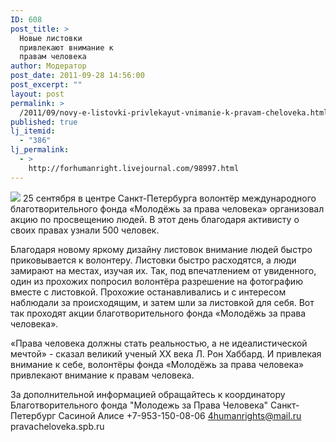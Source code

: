 ```yaml
---
ID: 608
post_title: >
  Новые листовки
  привлекают внимание к
  правам человека
author: Модератор
post_date: 2011-09-28 14:56:00
post_excerpt: ""
layout: post
permalink: >
  /2011/09/novy-e-listovki-privlekayut-vnimanie-k-pravam-cheloveka.html
published: true
lj_itemid:
  - "386"
lj_permalink:
  - >
    http://forhumanright.livejournal.com/98997.html
---
```

<img src="http://cs5338.vk.com/u132145096/132409092/x_5b26039f.jpg" /> 25 сентября в центре Санкт-Петербурга волонтёр международного благотворительного фонда «Молодёжь за права человека» организовал акцию по просвещению людей. В этот день благодаря активисту о своих правах узнали 500 человек.

Благодаря новому яркому дизайну листовок внимание людей быстро приковывается к волонтеру. Листовки быстро расходятся, а люди замирают на местах, изучая их. Так, под впечатлением от увиденного, один из прохожих попросил волонтёра разрешение на фотографию вместе с листовкой. Прохожие останавливались и с интересом наблюдали за происходящим, и затем шли за листовкой для себя. Вот так проходят акции благотворительного фонда «Молодёжь за права человека».

«Права человека должны стать реальностью, а не идеалистической мечтой» - сказал великий ученый ХХ века Л. Рон Хаббард. И привлекая внимание к себе, волонтёры фонда «Молодёжь за права человека» привлекают внимание к правам человека.

За дополнительной информацией обращайтесь к координатору
 Благотворительного фонда
 "Молодежь за Права Человека" Санкт-Петербург 
Сасиной Алисе 
+7-953-150-08-06 
4humanrights@mail.ru
pravacheloveka.spb.ru